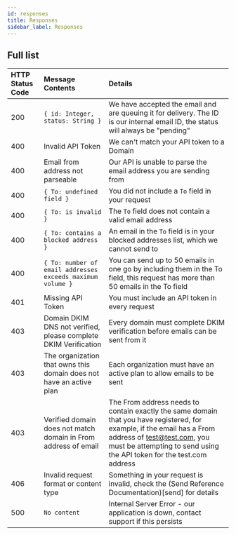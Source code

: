```yaml
---
id: responses
title: Responses
sidebar_label: Responses
---
```


## Full list


| HTTP Status Code      | Message Contents    | Details     |
| :------------- | :---------- | :----------- |
|  200 | ```{ id: Integer, status: String }``` | We have accepted the email and are queuing it for delivery. The ID is our internal email ID, the status will always be "pending"   |
|  400 | Invalid API Token | We can't match your API token to a Domain |
|  400 | Email from address not parseable | Our API is unable to parse the email address you are sending from |
|  400 | ```{ To: undefined field }``` | You did not include a `To` field in your request |
|  400 | ```{ To: is invalid }```  | The `To` field does not contain a valid email address |
|  400 | ```{ To: contains a blocked address }``` | An email in the `To` field is in your blocked addresses list, which we cannot send to |
|  400 | ```{ To: number of email addresses exceeds maximum volume }``` | You can send up to 50 emails in one go by including them in the To field, this request has more than 50 emails in the To field |
|  401 | Missing API Token | You must include an API token in every request |
|  403 | Domain DKIM DNS not verified, please complete DKIM Verification | Every domain must complete DKIM verification before emails can be sent from it |
|  403 | The organization that owns this domain does not have an active plan | Each organization must have an active plan to allow emails to be sent |
|  403 | Verified domain does not match domain in From address of email | The From address needs to contain exactly the same domain that you have registered, for example, if the email has a From address of test@test.com, you must be attempting to send using the API token for the test.com address |
|  406 | Invalid request format or content type | Something in your request is invalid, check the (Send Reference Documentation)[send] for details |
|  500 | `No content` | Internal Server Error - our application is down, contact support if this persists |
